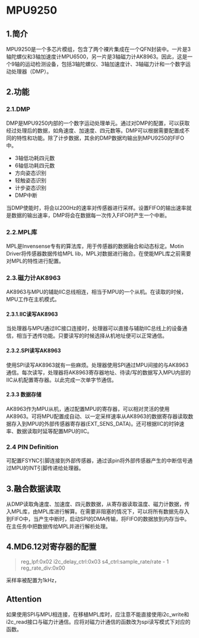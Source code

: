 # MPU9250
## 1.简介
MPU9250是一个多芯片模组，包含了两个裸片集成在一个QFN封装中。一片是3轴陀螺仪和3轴加速度计MPU6500，另一片是3轴磁力计AK8963。因此，这是一个9轴的运动检测设备，包括3轴陀螺仪、3轴加速度计、3轴磁力计和一个数字运动处理器（DMP）。
## 2.功能
### 2.1.DMP
DMP是MPU9250内部的一个数字运动处理单元。通过对DMP的配置，可以获取经过处理后的数据，如角速度、加速度、四元数等。DMP可以根据需要配置成不同的特性和功能。除了计步数据，其余的DMP数据均输出到MPU9250的FIFO中。 

 - 3轴低功耗四元数
 - 6轴低功耗四元数
 - 方向姿态识别
 - 轻触姿态识别
 - 计步姿态识别
 - DMP中断

当DMP使能时，将会以200Hz的速率对传感器进行采样。设置FIFO的输出速率就是数据的输出速率，DMP将会在数据每一次传入FIFO时产生一个中断。

### 2.2.MPL库
MPL是Invensense专有的算法库，用于传感器的数据融合和动态标定。Motin Driver将传感器数据传给MPL lib，MPL对数据进行融合。在使能MPL库之前需要对MPL的特性进行配置。

### 2.3.磁力计AK8963
AK8963与MPU的辅助IIC总线相连，相当于MPU的一个从机。在读取的时候，MPU工作在主机模式。
#### 2.3.1.IIC读写AK8963
当处理器与MPU通过IIC接口连接时，处理器可以直接与辅助IIC总线上的设备通信，相当于透传功能。只要读写的时候选择从机地址便可以正常通信。
#### 2.3.2.SPI读写AK8963
使用SPI读写AK8963就有一些麻烦。处理器使用SPI通过MPU间接的与AK8963通信。每次读写，处理器将AK8963寄存器地址、待读/写的数据写入MPU内部的IIC从机配置寄存器。以此完成一次单字节通信。
#### 2.3.3 数据存储
AK8963作为MPU从机，通过配置MPU的寄存器，可以相对灵活的使用AK8963。可将MPU配置成自动、以一定采样速率从AK8963的数据寄存器读取数据存入到MPU的外部传感器寄存器(EXT\_SENS\_DATA)。还可根据IIC的时钟速率、数据读取时延等配置MPU的IIC。

### 2.4 PIN Definition
可配置FSYNC引脚连接到外部传感器，通过该pin将外部传感器产生的中断信号通过MPU的INT引脚传递给处理器。
## 3.融合数据读取
从DMP读取角速度、加速度、四元数数据，从寄存器读取温度、磁力计数据，传入MPL库，由MPL库进行解算。在需要非阻塞的情况下，可以将所有数据先存入到FIFO中，当产生中断时，启动SPI的DMA传输，将FIFO的数据放到内存当中。在主任务中把数据传给MPL并进行解析处理。
## 4.MD6.12对寄存器的配置
> reg\_lpf:0x02
> i2c\_delay\_ctrl:0x03
> s4\_ctrl:sample\_rate/rate - 1
> reg\_rate\_div:0x00

采样率被配置为1kHz，
## Attention
如果使用SPI与MPU相连接，在移植MPL库时，应注意不能直接使用i2c\_write和i2c\_read接口与磁力计通信。应将对磁力计通信的函数改为spi读写模式下对应的函数。 
